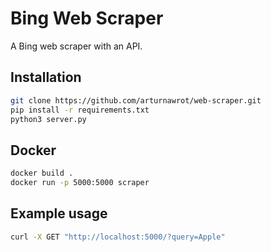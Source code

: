 # Bing Web Scraper

A Bing web scraper with an API.

## Installation

```bash
git clone https://github.com/arturnawrot/web-scraper.git
pip install -r requirements.txt
python3 server.py
```
## Docker

```bash
docker build .
docker run -p 5000:5000 scraper
```

## Example usage

```bash
curl -X GET "http://localhost:5000/?query=Apple"
```
